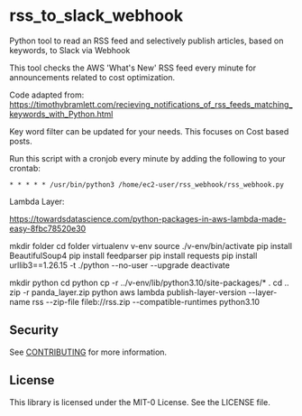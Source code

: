 # rss_to_slack_webhook

Python tool to read an RSS feed and selectively publish articles, based on keywords, to Slack via Webhook

This tool checks the AWS 'What's New' RSS feed every minute for announcements related to cost optimization.  

Code adapted from: https://timothybramlett.com/recieving_notifications_of_rss_feeds_matching_keywords_with_Python.html

Key word filter can be updated for your needs. This focuses on Cost based posts.

Run this script with a cronjob every minute by adding the following to your crontab:

```
* * * * * /usr/bin/python3 /home/ec2-user/rss_webhook/rss_webhook.py
```



Lambda Layer:

https://towardsdatascience.com/python-packages-in-aws-lambda-made-easy-8fbc78520e30

mkdir folder
cd folder
virtualenv v-env
source ./v-env/bin/activate
pip install BeautifulSoup4
pip install feedparser
pip install requests
pip install urllib3==1.26.15 -t ./python --no-user --upgrade
deactivate

mkdir python
cd python
cp -r ../v-env/lib/python3.10/site-packages/* .
cd ..
zip -r panda_layer.zip python
aws lambda publish-layer-version --layer-name rss --zip-file fileb://rss.zip --compatible-runtimes python3.10
## Security

See [CONTRIBUTING](CONTRIBUTING.md#security-issue-notifications) for more information.

## License

This library is licensed under the MIT-0 License. See the LICENSE file.

